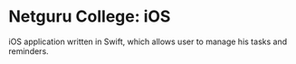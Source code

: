# Netguru College: iOS
iOS application written in Swift, which allows user to manage his tasks and reminders.

